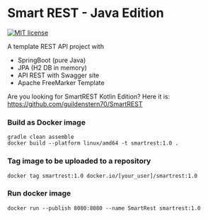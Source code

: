 # Smart REST - Java Edition

[![MIT license](http://img.shields.io/badge/license-MIT-brightgreen.svg)](http://opensource.org/licenses/MIT)

A template REST API project with

* SpringBoot (pure Java)
* JPA (H2 DB in memory)
* API REST with Swagger site
* Apache FreeMarker Template


Are you looking for SmartREST Kotlin Edition? Here it is: https://github.com/guildenstern70/SmartREST

### Build as Docker image

    gradle clean assemble
    docker build --platform linux/amd64 -t smartrest:1.0 .

### Tag image to be uploaded to a repository

    docker tag smartrest:1.0 docker.io/[your_user]/smartrest:1.0

### Run docker image

    docker run --publish 8080:8080 --name SmartRest smartrest:1.0   



